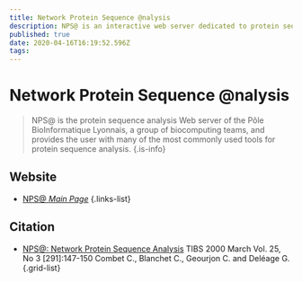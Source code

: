 ```yaml
---
title: Network Protein Sequence @nalysis
description: NPS@ is an interactive web server dedicated to protein sequence analysis.
published: true
date: 2020-04-16T16:19:52.596Z
tags: 
---
```


# Network Protein Sequence @nalysis

> NPS@ is the protein sequence analysis Web server of the Pôle BioInformatique Lyonnais, a group of biocomputing teams, and provides the user with many of the most commonly used tools for protein sequence analysis.
{.is-info}


## Website

- [NPS@ *Main Page*](https://npsa-prabi.ibcp.fr/cgi-bin/npsa_automat.pl?page=/NPSA/npsa_server.html)
{.links-list}

## Citation

- [NPS@: Network Protein Sequence Analysis](https://www.cell.com/trends/biochemical-sciences/fulltext/S0968-0004(99)01540-6) TIBS 2000 March Vol. 25, No 3 [291]:147-150 Combet C., Blanchet C., Geourjon C. and Deléage G.
{.grid-list}